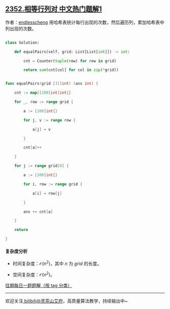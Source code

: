 ## [2352.相等行列对 中文热门题解1](https://leetcode.cn/problems/equal-row-and-column-pairs/solutions/100000/ha-xi-biao-python-liang-xing-by-endlessc-ljae)

作者：[endlesscheng](https://leetcode.cn/u/endlesscheng)
用哈希表统计每行出现的次数，然后遍历列，累加哈希表中列出现的次数。

```py [sol1-Python3]
class Solution:
    def equalPairs(self, grid: List[List[int]]) -> int:
        cnt = Counter(tuple(row) for row in grid)
        return sum(cnt[col] for col in zip(*grid))
```

```go [sol1-Go]
func equalPairs(grid [][]int) (ans int) {
	cnt := map[[200]int]int{}
	for _, row := range grid {
		a := [200]int{}
		for j, v := range row {
			a[j] = v
		}
		cnt[a]++
	}
	for j := range grid[0] {
		a := [200]int{}
		for i, row := range grid {
			a[i] = row[j]
		}
		ans += cnt[a]
	}
	return
}
```

#### 复杂度分析

- 时间复杂度：$\mathcal{O}(n^2)$，其中 $n$ 为 $\textit{grid}$ 的长度。
- 空间复杂度：$\mathcal{O}(n^2)$。

[往期每日一题题解（按 tag 分类）](https://github.com/EndlessCheng/codeforces-go/blob/master/leetcode/SOLUTIONS.md)

---

欢迎关注[ biIibiIi@灵茶山艾府](https://space.bilibili.com/206214)，高质量算法教学，持续输出中~
